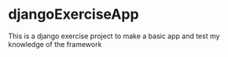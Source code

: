 # djangoExerciseApp
This is a django exercise project to make a basic app and test my knowledge of the framework
